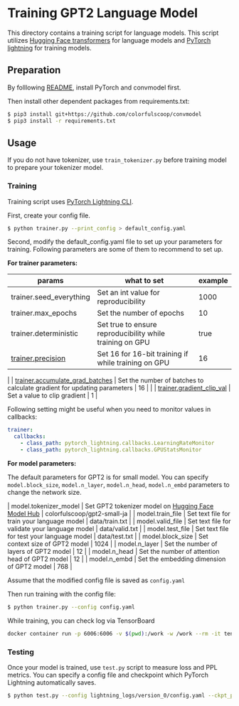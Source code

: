 # Training GPT2 Language Model

This directory contains a training script for language models.
This script utilizes [Hugging Face transformers](https://github.com/huggingface/transformers) for language models and [PyTorch lightning](https://github.com/PyTorchLightning/pytorch-lightning) for training models.

## Preparation

By folllowing [README](https://github.com/colorfulscoop/convmodel), install PyTorch and convmodel first.

Then install other dependent packages from requirements.txt:

```sh
$ pip3 install git+https://github.com/colorfulscoop/convmodel
$ pip3 install -r requirements.txt
```

## Usage

If you do not have tokenizer, use `train_tokenizer.py` before training model to prepare your tokenizer model.

### Training

Training script uses [PyTorch Lightning CLI](https://pytorch-lightning.readthedocs.io/en/latest/common/lightning_cli.html).

First, create your config file.

```sh
$ python trainer.py --print_config > default_config.yaml
```

Second, modify the default_config.yaml file to set up your parameters for training.
Following parameters are some of them to recommend to set up.

**For trainer parameters:**

| params | what to set | example |
| --- | --- | --- |
| trainer.seed_everything | Set an int value for reproducibility | 1000 |
| trainer.max_epochs | Set the number of epochs | 10 |
| trainer.deterministic | Set true to ensure reproducibility while training on GPU | true |
| [trainer.precision](https://pytorch-lightning.readthedocs.io/en/stable/advanced/training_tricks.html#accumulate-gradients) | Set 16 for 16-bit training if while training on GPU | 16 |
| 
| [trainer.accumulate_grad_batches](https://pytorch-lightning.readthedocs.io/en/stable/advanced/training_tricks.html#accumulate-gradients) | Set the number of batches to calculate gradient for updating parameters | 16 |
| 
| [trainer.gradient_clip_val](https://pytorch-lightning.readthedocs.io/en/stable/advanced/training_tricks.html#gradient-clipping) | Set a value to clip gradient | 1 |

Following setting might be useful when you need to monitor values in callbacks:

```yaml
trainer:
  callbacks:
    - class_path: pytorch_lightning.callbacks.LearningRateMonitor
    - class_path: pytorch_lightning.callbacks.GPUStatsMonitor
```

**For model parameters:**

The default parameters for GPT2 is for small model. You can specify `model.block_size`, `model.n_layer`, `model.n_head`, `model.n_embd` parameters to change the network size.

| model.tokenizer_model | Set GPT2 tokenizer model on [Hugging Face Model Hub](https://huggingface.co/models) | colorfulscoop/gpt2-small-ja |
| model.train_file | Set text file for train your language model | data/train.txt |
| model.valid_file | Set text file for validate your language model | data/valid.txt |
| model.test_file | Set text file for test your language model | data/test.txt |
| model.block_size | Set context size of GPT2 model | 1024 |
| model.n_layer | Set the number of layers of GPT2 model | 12 |
| model.n_head | Set the number of attention head of GPT2 model | 12 |
| model.n_embd | Set the embedding dimension of GPT2 model | 768 |

Assume that the modified config file is saved as `config.yaml`

Then run training with the config file:

```sh
$ python trainer.py --config config.yaml
```

While training, you can check log via TensorBoard

```sh
docker container run -p 6006:6006 -v $(pwd):/work -w /work --rm -it tensorflow/tensorflow:2.4.1-gpu tensorboard --logdir lightning_logs --host 0.0.0.0
```

### Testing

Once your model is trained, use `test.py` script to measure loss and PPL metrics.
You can specify a config file and checkpoint which PyTorch Lightning automatically saves.

```sh
$ python test.py --config lightning_logs/version_0/config.yaml --ckpt_path lightning_logs/version_0/checkpoints/epoch\=2-step\=8.ckpt
```
